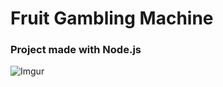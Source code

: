 # Fruit Gambling Machine 
### Project made with Node.js
![Imgur](https://i.imgur.com/EVkeaUt.png=200x200) 
